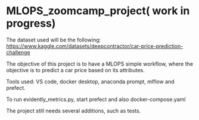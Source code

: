 # MLOPS_zoomcamp_project( work in progress)

The dataset used will be the following:
https://www.kaggle.com/datasets/deepcontractor/car-price-prediction-challenge

The objective of this project is to have a MLOPS simple workflow, where the objective is to predict a car price based on its attributes.

Tools used:
VS code, docker desktop, anaconda prompt, mlflow and prefect.

To run evidently_metrics.py, start prefect and also docker-compose.yaml

The project still needs several additions, such as tests.
